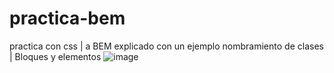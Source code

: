 # practica-bem
practica con css | a BEM explicado con un ejemplo
nombramiento de clases | Bloques y elementos 
![image](https://user-images.githubusercontent.com/72038716/185228888-c3ce3cb4-1d0b-420e-ae5b-8b29a414c947.png)

